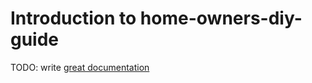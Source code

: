 # Introduction to home-owners-diy-guide

TODO: write [great documentation](http://jacobian.org/writing/what-to-write/)
